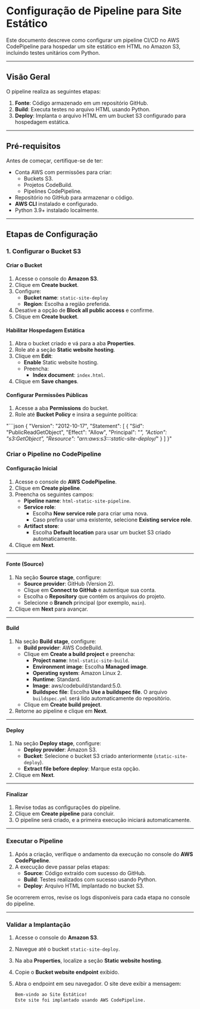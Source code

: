 
# **Configuração de Pipeline para Site Estático**

Este documento descreve como configurar um pipeline CI/CD no AWS CodePipeline para hospedar um site estático em HTML no Amazon S3, incluindo testes unitários com Python.

---

## **Visão Geral**

O pipeline realiza as seguintes etapas:
1. **Fonte**: Código armazenado em um repositório GitHub.
2. **Build**: Executa testes no arquivo HTML usando Python.
3. **Deploy**: Implanta o arquivo HTML em um bucket S3 configurado para hospedagem estática.

---

## **Pré-requisitos**

Antes de começar, certifique-se de ter:
- Conta AWS com permissões para criar:
  - Buckets S3.
  - Projetos CodeBuild.
  - Pipelines CodePipeline.
- Repositório no GitHub para armazenar o código.
- **AWS CLI** instalado e configurado.
- Python 3.9+ instalado localmente.

---

## **Etapas de Configuração**

### **1. Configurar o Bucket S3**

#### **Criar o Bucket**

1. Acesse o console do **Amazon S3**.
2. Clique em **Create bucket**.
3. Configure:
   - **Bucket name**: `static-site-deploy`
   - **Region**: Escolha a região preferida.
4. Desative a opção de **Block all public access** e confirme.
5. Clique em **Create bucket**.

#### **Habilitar Hospedagem Estática**

1. Abra o bucket criado e vá para a aba **Properties**.
2. Role até a seção **Static website hosting**.
3. Clique em **Edit**:
   - **Enable** Static website hosting.
   - Preencha:
     - **Index document**: `index.html`.
4. Clique em **Save changes**.

#### **Configurar Permissões Públicas**

1. Acesse a aba **Permissions** do bucket.
2. Role até **Bucket Policy** e insira a seguinte política:

"```json
{
  "Version": "2012-10-17",
  "Statement": [
    {
      "Sid": "PublicReadGetObject",
      "Effect": "Allow",
      "Principal": "*",
      "Action": "s3:GetObject",
      "Resource": "arn:aws:s3:::static-site-deploy/*"
    }
  ]
}"

### **Criar o Pipeline no CodePipeline**

#### **Configuração Inicial**

1. Acesse o console do **AWS CodePipeline**.
2. Clique em **Create pipeline**.
3. Preencha os seguintes campos:
   - **Pipeline name**: `html-static-site-pipeline`.
   - **Service role**: 
     - Escolha **New service role** para criar uma nova.
     - Caso prefira usar uma existente, selecione **Existing service role**.
   - **Artifact store**: 
     - Escolha **Default location** para usar um bucket S3 criado automaticamente.
4. Clique em **Next**.

---

#### **Fonte (Source)**

1. Na seção **Source stage**, configure:
   - **Source provider**: GitHub (Version 2).
   - Clique em **Connect to GitHub** e autentique sua conta.
   - Escolha o **Repository** que contém os arquivos do projeto.
   - Selecione o **Branch** principal (por exemplo, `main`).
2. Clique em **Next** para avançar.

---

#### **Build**

1. Na seção **Build stage**, configure:
   - **Build provider**: AWS CodeBuild.
   - Clique em **Create a build project** e preencha:
     - **Project name**: `html-static-site-build`.
     - **Environment image**: Escolha **Managed image**.
     - **Operating system**: Amazon Linux 2.
     - **Runtime**: Standard.
     - **Image**: aws/codebuild/standard:5.0.
     - **Buildspec file**: Escolha **Use a buildspec file**. O arquivo `buildspec.yml` será lido automaticamente do repositório.
   - Clique em **Create build project**.
2. Retorne ao pipeline e clique em **Next**.

---

#### **Deploy**

1. Na seção **Deploy stage**, configure:
   - **Deploy provider**: Amazon S3.
   - **Bucket**: Selecione o bucket S3 criado anteriormente (`static-site-deploy`).
   - **Extract file before deploy**: Marque esta opção.
2. Clique em **Next**.

---

#### **Finalizar**

1. Revise todas as configurações do pipeline.
2. Clique em **Create pipeline** para concluir.
3. O pipeline será criado, e a primeira execução iniciará automaticamente.

---

### **Executar o Pipeline**

1. Após a criação, verifique o andamento da execução no console do **AWS CodePipeline**.
2. A execução deve passar pelas etapas:
   - **Source**: Código extraído com sucesso do GitHub.
   - **Build**: Testes realizados com sucesso usando Python.
   - **Deploy**: Arquivo HTML implantado no bucket S3.

Se ocorrerem erros, revise os logs disponíveis para cada etapa no console do pipeline.

---

### **Validar a Implantação**

1. Acesse o console do **Amazon S3**.
2. Navegue até o bucket `static-site-deploy`.
3. Na aba **Properties**, localize a seção **Static website hosting**.
4. Copie o **Bucket website endpoint** exibido.
5. Abra o endpoint em seu navegador. O site deve exibir a mensagem:

   ```html
   Bem-vindo ao Site Estático!
   Este site foi implantado usando AWS CodePipeline.

